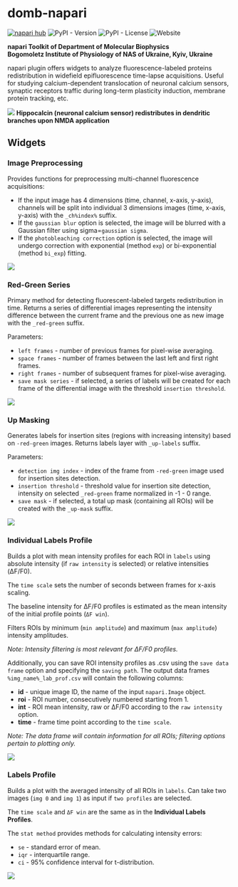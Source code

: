 domb-napari
===========

[![napari hub](https://img.shields.io/endpoint?url=https://api.napari-hub.org/shields/domb-napari)](https://napari-hub.org/plugins/domb-napari)
![PyPI - Version](https://img.shields.io/pypi/v/domb-napari)
![PyPI - License](https://img.shields.io/pypi/l/domb-napari)
![Website](https://img.shields.io/website?up_message=domb.bio%2Fnapari&up_color=%2323038C93&url=https%3A%2F%2Fdomb.bio%2Fnapari%2F)

__napari Toolkit of Department of Molecular Biophysics <br /> Bogomoletz Institute of Physiology of NAS of Ukraine, Kyiv,  Ukraine__

napari plugin offers widgets to analyze fluorescence-labeled proteins redistribution in widefield epifluorescence time-lapse acquisitions. Useful for studying calcium-dependent translocation of neuronal calcium sensors, synaptic receptors traffic during long-term plasticity induction, membrane protein tracking, etc.

![](https://raw.githubusercontent.com/wisstock/domb-napari/master/images/translocation.gif)
__Hippocalcin (neuronal calcium sensor) redistributes in dendritic branches upon NMDA application__

## Widgets
### Image Preprocessing
Provides functions for preprocessing multi-channel fluorescence acquisitions:
- If the input image has 4 dimensions (time, channel, x-axis, y-axis), channels will be split into individual 3 dimensions images (time, x-axis, y-axis) with the `_ch%index%` suffix.
- If the `gaussian blur` option is selected, the image will be blurred with a Gaussian filter using sigma=`gaussian sigma`.
- If the `photobleaching correction` option is selected, the image will undergo correction with exponential (method `exp`) or bi-exponential (method `bi_exp`) fitting.

![](https://raw.githubusercontent.com/wisstock/domb-napari/master/images/pic_0.png)

### Red-Green Series
Primary method for detecting fluorescent-labeled targets redistribution in time. Returns a series of differential images representing the intensity difference between the current frame and the previous one as new image with the `_red-green` suffix.

Parameters:

- `left frames` - number of previous frames for pixel-wise averaging.
- `space frames` - number of frames between the last left and first right frames.
- `right frames` - number of subsequent frames for pixel-wise averaging.
- `save mask series` - if selected, a series of labels will be created for each frame of the differential image with the threshold `insertion threshold`.

![](https://raw.githubusercontent.com/wisstock/domb-napari/master/images/pic_1.png)

### Up Masking
Generates labels for insertion sites (regions with increasing intensity) based on `-red-green` images. Returns labels layer with `_up-labels` suffix.

Parameters:

- `detection img index` - index of the frame from `-red-green` image used for insertion sites detection.
- `insertion threshold` - threshold value for insertion site detection, intensity on selected `_red-green` frame normalized in -1 - 0 range.
- `save mask` - if selected, a total up mask (containing all ROIs) will be created with the `_up-mask` suffix.

![](https://raw.githubusercontent.com/wisstock/domb-napari/master/images/pic_2.png)

### Individual Labels Profile
Builds a plot with mean intensity profiles for each ROI in `labels` using absolute intensity (if `raw intensity` is selected) or relative intensities (ΔF/F0).

The `time scale` sets the number of seconds between frames for x-axis scaling.

The baseline intensity for ΔF/F0 profiles is estimated as the mean intensity of the initial profile points (`ΔF win`).

Filters ROIs by minimum (`min amplitude`) and maximum (`max amplitude`) intensity amplitudes.

_Note: Intensity filtering is most relevant for ΔF/F0 profiles._

Additionally, you can save ROI intensity profiles as .csv using the `save data frame` option and specifying the `saving path`. The output data frames `%img_name%_lab_prof.csv` will contain the following columns:

- __id__ - unique image ID, the name of the input `napari.Image` object.
- __roi__ - ROI number, consecutively numbered starting from 1.
- __int__ - ROI mean intensity, raw or ΔF/F0 according to the `raw intensity` option.
- __time__ - frame time point according to the `time scale`.

_Note: The data frame will contain information for all ROIs; filtering options pertain to plotting only._

![](https://raw.githubusercontent.com/wisstock/domb-napari/master/images/pic_3.png)

### Labels Profile
Builds a plot with the averaged intensity of all ROIs in `labels`. Can take two images (`img 0` and `img 1`) as input if `two profiles` are selected.

The `time scale` and `ΔF win` are the same as in the __Individual Labels Profiles__.

The `stat method` provides methods for calculating intensity errors:

- `se` - standard error of mean.
- `iqr` - interquartile range.
- `ci` - 95% confidence interval for t-distribution.

![](https://raw.githubusercontent.com/wisstock/domb-napari/master/images/pic_4.png)